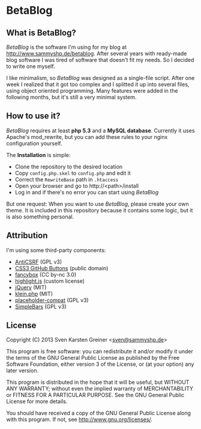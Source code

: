 # BetaBlog

## What is BetaBlog?

*BetaBlog* is the software I'm using for my blog at <http://www.sammyshp.de/betablog>. After several years with ready-made blog software I was tired of software that doesn't fit my needs. So I decided to write one myself.

I like minimalism, so *BetaBlog* was designed as a single-file script. After one week I realized that it got too complex and I splitted it up into several files, using object oriented programming. Many features were added in the following months, but it's still a very minimal system.


## How to use it?

*BetaBlog* requires at least **php 5.3** and a **MySQL database**. Currently it uses Apache's mod&#95;rewrite, but you can add these rules to your nginx configuration yourself.

The **Installation** is simple:

- Clone the repository to the desired location
- Copy `config.php.skel` to `config.php` and edit it
- Correct the `RewriteBase` path in `.htaccess`
- Open your browser and go to http://&lt;path&gt;/install
- Log in and if there's no error you can start using *BetaBlog*

But one request: When you want to use *BetaBlog*, please create your own theme. It is included in this repository because it contains some logic, but it is also something personal.


## Attribution

I'm using some third-party components:

- [AntiCSRF](https://github.com/SammysHP/phpAntiCSRF) (GPL v3)
- [CSS3 GitHub Buttons](https://github.com/SammysHP/css3-github-buttons) (public domain)
- [fancybox](http://fancyapps.com/fancybox/) (CC by-nc 3.0)
- [highlight.js](http://softwaremaniacs.org/soft/highlight/en/) (custom license)
- [jQuery](http://jquery.com/) (MIT)
- [klein.php](https://github.com/chriso/klein.php) (MIT)
- [placeholder-compat](https://github.com/SammysHP/placeholder-compat) (GPL v3)
- [SimpleBars](https://github.com/SammysHP/SimpleBars) (GPL v3)


## License

Copyright (C) 2013 Sven Karsten Greiner &lt;<sven@sammyshp.de>&gt;

This program is free software: you can redistribute it and/or modify it under the terms of the GNU General Public License as published by the Free Software Foundation, either version 3 of the License, or (at your option) any later version.

This program is distributed in the hope that it will be useful, but WITHOUT ANY WARRANTY; without even the implied warranty of MERCHANTABILITY or FITNESS FOR A PARTICULAR PURPOSE. See the GNU General Public License for more details.

You should have received a copy of the GNU General Public License along with this program. If not, see <http://www.gnu.org/licenses/>.
